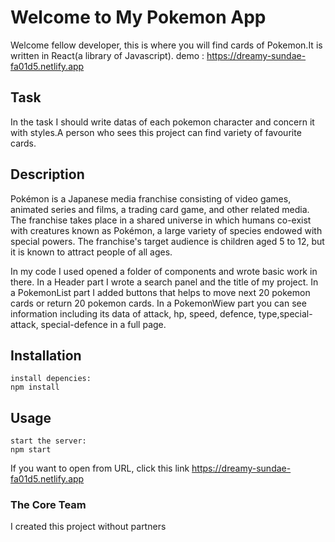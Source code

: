 # Welcome to My Pokemon App
Welcome fellow developer, this is where you will find cards of Pokemon.It is written in React(a library of Javascript).
demo : https://dreamy-sundae-fa01d5.netlify.app
## Task
In the task I should write datas of each pokemon character and concern it with styles.A person who sees this project can find variety of favourite cards.

## Description
Pokémon is a Japanese media franchise consisting of video games, animated series and films, a trading card game, and other related media. The franchise takes place in a shared universe in which humans co-exist with creatures known as Pokémon, a large variety of species endowed with special powers. The franchise's target audience is children aged 5 to 12, but it is known to attract people of all ages.

In my code I used opened a folder of components and wrote basic work in there.
In a Header part I wrote a search panel and the title of my project.
In a PokemonList part I added buttons that helps to move next 20 pokemon cards or return 20 pokemon cards.
In a PokemonWiew part you can see information including its data of attack, hp, speed, defence, type,special-attack, special-defence in a full page.



## Installation
``````
install depencies:
npm install
``````
## Usage
```
start the server:
npm start
```
If you want to open from URL, click this link https://dreamy-sundae-fa01d5.netlify.app  

### The Core Team
I created this project without partners
